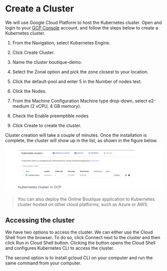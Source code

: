 # Create a Cluster
We will use Google Cloud Platform to host the Kubernetes cluster. Open and login to your [GCP Console](https://console.cloud.google.com/) account, and follow the steps below to create a Kubernetes cluster.

1. From the Navigation, select Kubernetes Engine.

2. Click Create Cluster.

3. Name the cluster boutique-demo.

4. Select the Zonal option and pick the zone closest to your location.

5. Click the default-pool and enter 5 in the Number of nodes text.

6. Click the Nodes.

7. From the Machine Configuration Machine type drop-down, select e2-medium (2 vCPU, 4 GB memory).

8. Check the Enable preemptible nodes

9. Click Create to create the cluster.

Cluster creation will take a couple of minutes. Once the installation is complete, the cluster will show up in the list, as shown in the figure below.

<img src="../images/real_example_1.png"></img>

> You can also deploy the Online Boutique application to Kubernetes cluster hosted on other cloud platforms, such as Azure or AWS.

## Accessing the cluster
We have two options to access the cluster. We can either use the Cloud Shell from the browser. To do so, click Connect next to the cluster and then click Run in Cloud Shell button. Clicking the button opens the Cloud Shell and configures Kubernetes CLI to access the cluster.

The second option is to install gcloud CLI on your computer and run the same command from your computer.

